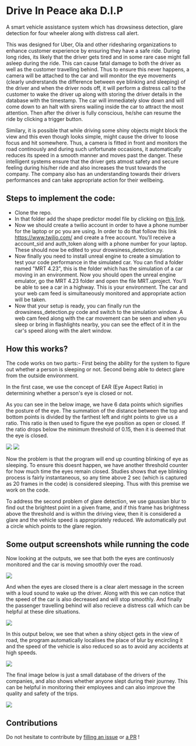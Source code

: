# Drive In Peace aka D.I.P
A smart vehicle assistance system which has drowsiness detection, glare detection for four wheeler along with distress call alert.

This was designed for Uber, Ola and other ridesharing organizations to enhance customer experience by ensuring they have a safe ride.
During long rides, its likely that the driver gets tired and in some rare case might fall asleep during the ride. This can cause fatal damage to both the driver as well as the customer travelling behind. Thus to ensure this never happens, a camera will be attached to the car and will monitor the eye movements (clearly undrerstands the difference between eye blinking and sleeping) of the driver and when the driver nods off, it will perform a distress call to the customer to wake the driver up along with storing the driver details in the database with the timestamp. The car will immediately slow down and will come down to an halt with sirens wailing inside the car to attract the most attention. Then after the driver is fully conscious, he/she can resume the ride by clicking a trigger button.

Similary, it is possible that while driving some shiny objects might block the view and this even though looks simple, might cause the driver to loose focus and hit somewhere. Thus, a camera is fitted in front and monitors the road continously and during such unfortunate occasions, it automatically reduces its speed in a smooth manner and moves past the danger. These intelligent systems ensure that the driver gets atmost safety and secure feeling during his/her ride and also increases the trust towards the company. The company also has an understanding towards their drivers performances and can take appropriate action for their wellbeing.

## Steps to implement the code:
- Clone the repo.
- In that folder add the shape predictor model file by clicking on [this link](https://github.com/davisking/dlib-models/blob/master/shape_predictor_68_face_landmarks.dat.bz2).
- Now we should create a twilio account in order to have a phone number for the laptop or pc you are using. In order to do that follow this link https://www.twilio.com/ and create a free account. You'll receive a account_sid and auth_token along with a phone number for your laptop. These should now be edited to your drowsiness_detection.py.
- Now finally you need to install unreal engine to create a simulation to test your code performance in the simulated car. You can find a folder named "MRT 4.23", this is the folder which has the simulation of a car moving in an environment. Now you should open the unreal engine emulator, go the MRT 4.23 folder and open the file MRT.uproject. You'll be able to see a car in a highway. This is your environment. The car and your web cam feed is simultaneously monitored and appropriate action will be taken.
- Now that your setup is ready, you can finally run the drowsiness_detection.py code and switch to the simulation window. A web cam feed along with the car movement can be seen and when you sleep or bring in flashlights nearby, you can see the effect of it in the car's speed along with the alert window.

## How this works?
The code works on two parts:- First being the ability for the system to figure out whether a person is sleeping or not. Second being able to detect glare from the outside environment.

In the first case, we use the concept of EAR (Eye Aspect Ratio) in determining whether a person's eye is closed or not.

As you can see in the below image, we have 6 data points which signifies the posture of the eye. The summation of the distance between the top and bottom points is divided by the farthest left and right points to give us a ratio. This ratio is then used to figure the eye position as open or closed. If the ratio drops below the minimum threshold of 0.15, then it is deemed that the eye is closed.

<img src="https://user-images.githubusercontent.com/41820878/104048983-2642e180-520a-11eb-820e-48c4527f787c.png">

<img src="https://user-images.githubusercontent.com/41820878/104019598-d6502480-51e1-11eb-8ff4-ac13b8b4fb84.png">

Now the problem is that the program will end up counting blinking of eye as sleeping. To ensure this doesnt happen, we have another threshold counter for how much time the eyes remain closed. Studies shows that eye blinking process is fairly instantaneous, so any time above 2 sec (which is captured as 20 frames in the code) is considered sleeping. Thus with this premise we work on the code.

To address the second problem of glare detection, we use gaussian blur to find out the brightest point in a given frame, and if this frame has brightness above the threshold and is within the driving view, then it is considered a glare and the vehicle speed is appropriately reduced. We automatically put a circle which points to the glare region.

## Some output screenshots while running the code
Now looking at the outputs, we see that both the eyes are continuosly monitored and the car is moving smoothly over the road.

<img src="https://user-images.githubusercontent.com/41820878/104029372-ea028780-51ef-11eb-975e-7e7d8b93e447.png">

And when the eyes are closed there is a clear alert message in the screen with a loud sound to wake up the driver. Along with this we can notice that the speed of the car is also decreased and will stop smoothly. And finally the passenger travelling behind will also recieve a distress call which can be helpful at these dire situations.

<img src="https://user-images.githubusercontent.com/41820878/104029732-5a110d80-51f0-11eb-8bed-91d895456ed9.png">

In this output below, we see that when a shiny object gets in the view of road, the program automatically localises the place of blur by encircling it and the speed of the vehicle is also reduced so as to avoid any accidents at high speeds.

<img src="https://user-images.githubusercontent.com/41820878/104029690-4b2a5b00-51f0-11eb-810a-edc9b15435d8.png">

The final image below is just a small database of the drivers of the companies, and also shows whether anyone slept during their journey. This can be helpful in monitoring their employees and can also improve the quality and safety of the trips.

<img src="https://user-images.githubusercontent.com/41820878/104029791-6dbc7400-51f0-11eb-8736-5c54e9157bd8.png">

## Contributions
Do not hesitate to contribute by [filling an issue](https://github.com/vat0599/Drive-In-Peace/issues) or [a PR](https://github.com/vat0599/Drive-In-Peace/pulls) !
